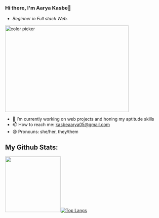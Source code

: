 ### Hi there, I'm Aarya Kasbe👋


* *Beginner in Full stack Web.*

<img width="400" height="280" alt="color picker" src="https://gifdb.com/images/high/programming-typing-cat-meme-tjogs4o3p6l1vu0w.gif" />


- 🔭 I’m currently working on web projects and honing my aptitude skills
- 📫 How to reach me: kasbeaarya05@gmail.com
- 😄 Pronouns: she/her, they/them

  
 **My Github Stats:**
   ---
   
<img height="180em" src="https://github-readme-stats.vercel.app/api?username=AaryaK05&show_icons=true&hide_border=true&&count_private=true&include_all_commits=true" />[![Top Langs](https://github-readme-stats.vercel.app/api/top-langs/?username=AaryaK05&layout=compact)](https://github.com/AaryaK05/github-readme-stats)  
<!--
**SolarCat05/SolarCat05** is a ✨ _special_ ✨ repository because its `README.md` (this file) appears on your GitHub profile.

Here are some ideas to get you started:

- 🔭 I’m currently working on ...
- 🌱 I’m currently learning ...
- 👯 I’m looking to collaborate on ...
- 🤔 I’m looking for help with ...
- 💬 Ask me about ...
- 📫 How to reach me: ...
- 😄 Pronouns: ...
- ⚡ Fun fact: ...
-->

<!--
![](https://komarev.com/ghpvc/?username=SolarCat05&color=blueviolet&style=for-the-badge)
-->

